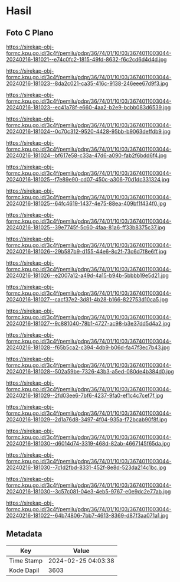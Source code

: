 # Hasil

## Foto C Plano

https://sirekap-obj-formc.kpu.go.id/3c4f/pemilu/pdpr/36/74/01/10/03/3674011003044-20240216-181021--e74c0fc2-1815-49fd-8632-f6c2cd6d4d4d.jpg

https://sirekap-obj-formc.kpu.go.id/3c4f/pemilu/pdpr/36/74/01/10/03/3674011003044-20240216-181023--8da2c021-ca35-416c-9138-246eee67d9f3.jpg

https://sirekap-obj-formc.kpu.go.id/3c4f/pemilu/pdpr/36/74/01/10/03/3674011003044-20240216-181023--ec41a78f-e660-4aa2-b2e9-bcbb083d6539.jpg

https://sirekap-obj-formc.kpu.go.id/3c4f/pemilu/pdpr/36/74/01/10/03/3674011003044-20240216-181024--0c70c312-9520-4428-95bb-b9063deffdb9.jpg

https://sirekap-obj-formc.kpu.go.id/3c4f/pemilu/pdpr/36/74/01/10/03/3674011003044-20240216-181024--bf617e58-c33a-47d6-a090-fab2f6bdd6f4.jpg

https://sirekap-obj-formc.kpu.go.id/3c4f/pemilu/pdpr/36/74/01/10/03/3674011003044-20240216-181025--f7e89e90-cd07-450c-a306-70d1dc331324.jpg

https://sirekap-obj-formc.kpu.go.id/3c4f/pemilu/pdpr/36/74/01/10/03/3674011003044-20240216-181025--64fc4619-1437-4e75-88ea-409bf1f434f0.jpg

https://sirekap-obj-formc.kpu.go.id/3c4f/pemilu/pdpr/36/74/01/10/03/3674011003044-20240216-181025--39e7745f-5c60-4faa-81a6-ff33b8375c37.jpg

https://sirekap-obj-formc.kpu.go.id/3c4f/pemilu/pdpr/36/74/01/10/03/3674011003044-20240216-181026--29b587b9-d155-44e6-8c2f-73c6d7f8e6ff.jpg

https://sirekap-obj-formc.kpu.go.id/3c4f/pemilu/pdpr/36/74/01/10/03/3674011003044-20240216-181026--e2007a12-a49d-4a15-b94b-5bbbb19e5d21.jpg

https://sirekap-obj-formc.kpu.go.id/3c4f/pemilu/pdpr/36/74/01/10/03/3674011003044-20240216-181027--cacf37e2-3d81-4b28-b166-822753d10ca5.jpg

https://sirekap-obj-formc.kpu.go.id/3c4f/pemilu/pdpr/36/74/01/10/03/3674011003044-20240216-181027--9c881040-78b1-4727-ac98-b3e37dd5d4a2.jpg

https://sirekap-obj-formc.kpu.go.id/3c4f/pemilu/pdpr/36/74/01/10/03/3674011003044-20240216-181028--f65b5ca2-c394-4db9-b06d-fa47f3ec7b43.jpg

https://sirekap-obj-formc.kpu.go.id/3c4f/pemilu/pdpr/36/74/01/10/03/3674011003044-20240216-181028--502a59be-7326-43b3-a5ed-080de4b384d0.jpg

https://sirekap-obj-formc.kpu.go.id/3c4f/pemilu/pdpr/36/74/01/10/03/3674011003044-20240216-181029--2fd03ee6-7bf6-4237-9fa0-ef1c4c7cef7f.jpg

https://sirekap-obj-formc.kpu.go.id/3c4f/pemilu/pdpr/36/74/01/10/03/3674011003044-20240216-181029--2d1a76d8-3497-4f04-935a-f72bcab90f8f.jpg

https://sirekap-obj-formc.kpu.go.id/3c4f/pemilu/pdpr/36/74/01/10/03/3674011003044-20240216-181030--d6014d74-3319-468d-82ab-4667145f65da.jpg

https://sirekap-obj-formc.kpu.go.id/3c4f/pemilu/pdpr/36/74/01/10/03/3674011003044-20240216-181030--7c1d2fbd-8331-452f-8e8d-523da214c1bc.jpg

https://sirekap-obj-formc.kpu.go.id/3c4f/pemilu/pdpr/36/74/01/10/03/3674011003044-20240216-181030--3c57c081-04e3-4eb5-9767-e0e9dc2e77ab.jpg

https://sirekap-obj-formc.kpu.go.id/3c4f/pemilu/pdpr/36/74/01/10/03/3674011003044-20240216-181022--64b74806-7bb7-4613-8369-d87f3aa071a1.jpg


## Metadata

| Key        | Value               |
| ---------- | ------------------- |
| Time Stamp | 2024-02-25 04:03:38 |
| Kode Dapil | 3603                |



